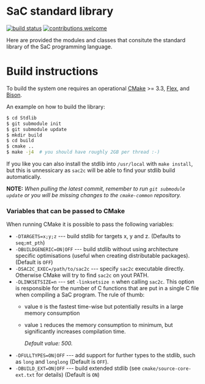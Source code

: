 SaC standard library
====================

[![build status](https://travis-ci.org/SacBase/Stdlib.svg?branch=master)](https://travis-ci.org/SacBase/Stdlib) [![contributions welcome](https://img.shields.io/badge/contributions-welcome-brightgreen.svg)](https://github.com/SacBase/Stdlib/issues)

Here are provided the modules and classes that consitute the standard
library of the SaC programming language.

Build instructions
==================

To build the system one requires an operational [CMake](https://cmake.org/) >= 3.3,
[Flex](http://flex.sourceforge.net/), and [Bison](https://www.gnu.org/software/bison/).

An example on how to build the library:
```sh
$ cd Stdlib
$ git submodule init
$ git submodule update
$ mkdir build
$ cd build
$ cmake ..
$ make -j4  # you should have roughly 2GB per thread :-)
```

If you like you can also install the stdlib into `/usr/local` with `make
install`, but this is unnessicary as `sac2c` will be able to find your stdlib
build automatically.

**NOTE:** *When pulling the latest commit, remember to run `git submodule
update` or you will be missing changes to the `cmake-common` repository.*

### Variables that can be passed to CMake

When running CMake it is possible to pass the following variables:
  * `-DTARGETS=x;y;z` --- build stdlib for targets x, y and z. (Defaults to `seq;mt_pth`)
  * `-DBUILDGENERIC=ON|OFF` --- build stdlib without using architecture specific optimisations
    (useful when creating distributable packages). (Default is `OFF`)
  * `-DSAC2C_EXEC=/path/to/sac2c` --- specify `sac2c` executable directly. Otherwise CMake will
    try to find `sac2c` on yout PATH.
  * `-DLINKSETSIZE=n` --- set `-linksetsize n` when calling `sac2c`.  This option is responsible
    for the number of C functions that are put in a single C file when compiling a SaC program.
    The rule of thumb:
    * value `0` is the fastest time-wise but potentially results in a large memory consumption
    * value `1` reduces the memory consumption to minimum, but significantly increases compilation time.
    
      *Default value: 500.*
  * `-DFULLTYPES=ON|OFF` --- add support for further types to the stdlib, such as `long` and
    `longlong` (Default is `OFF`).
  * `-DBUILD_EXT=ON|OFF` --- build extended stdlib (see
    `cmake/source-core-ext.txt` for details) (Default is `ON`)
